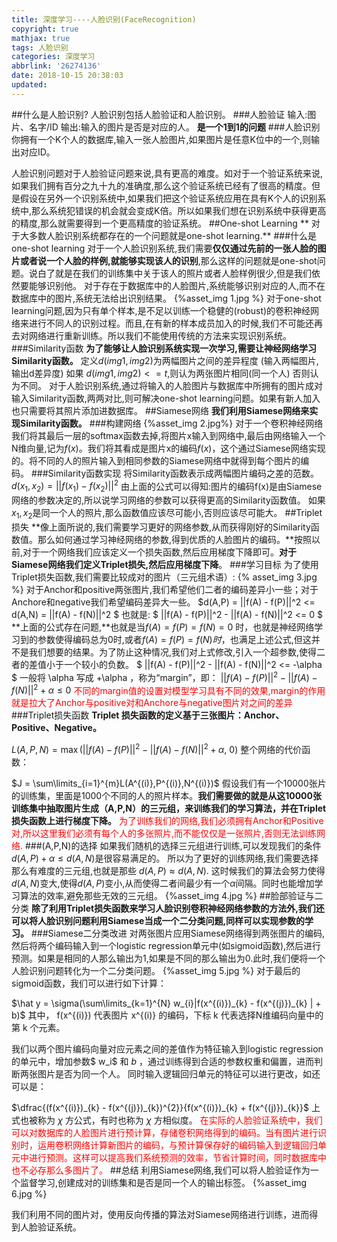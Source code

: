 ```yaml
---
title: 深度学习----人脸识别(FaceRecognition)
copyright: true
mathjax: true
tags: 人脸识别
categories: 深度学习
abbrlink: '26274136'
date: 2018-10-15 20:38:03
updated:
---
```

##什么是人脸识别?
人脸识别包括人脸验证和人脸识别。
###人脸验证
输入:图片、名字/ID
输出:输入的图片是否是对应的人。
**是一个1到1的问题**
###人脸识别
你拥有一个K个人的数据库,输入一张人脸图片,如果图片是任意K位中的一个,则输出对应ID。
<!--more-->
人脸识别问题对于人脸验证问题来说,具有更高的难度。如对于一个验证系统来说,如果我们拥有百分之九十九的准确度,那么这个验证系统已经有了很高的精度。但是假设在另外一个识别系统中,如果我们把这个验证系统应用在具有K个人的识别系统中,那么系统犯错误的机会就会变成K倍。所以如果我们想在识别系统中获得更高的精度,那么就需要得到一个更高精度的验证系统。
##One-shot Learning
** 对于大多数人脸识别系统都存在的一个问题就是one-shot learning.**
###什么是one-shot learning
对于一个人脸识别系统,我们需要**仅仅通过先前的一张人脸的图片或者说一个人脸的样例,就能够实现该人的识别**,那么这样的问题就是one-shot问题。说白了就是在我们的训练集中关于该人的照片或者人脸样例很少,但是我们依然要能够识别他。
对于存在于数据库中的人脸图片,系统能够识别对应的人,而不在数据库中的图片,系统无法给出识别结果。
{%asset_img 1.jpg %}
对于one-shot learning问题,因为只有单个样本,是不足以训练一个稳健的(robust)的卷积神经网络来进行不同人的识别过程。而且,在有新的样本成员加入的时候,我们不可能还再去对网络进行重新训练。所以我们不能使用传统的方法来实现识别系统。
###Similarity函数
**为了能够让人脸识别系统实现一次学习,需要让神经网络学习Similarity函数。**
定义$d(img1,img2)$为两幅图片之间的差异程度 (输入两幅图片,输出d差异度)
如果 $d(img1,img2) <= t$,则认为两张图片相同(同一个人)
否则认为不同。
对于人脸识别系统,通过将输入的人脸图片与数据库中所拥有的图片成对输入Similarity函数,两两对比,则可解决one-shot learning问题。如果有新人加入也只需要将其照片添加进数据库。
##Siamese网络
**我们利用Siamese网络来实现Similarity函数。**
###构建网络
{%asset_img 2.jpg%}
对于一个卷积神经网络我们将其最后一层的softmax函数去掉,将图片x输入到网络中,最后由网络输入一个N维向量,记为$f(x)$。我们将其看成是图片x的编码$f(x)$，这个通过Siamese网络实现的。将不同的人的照片输入到相同参数的Siamese网络中就得到每个图片的编码。
###Similarity函数实现
将Similarity函数表示成两幅图片编码之差的范数。
$d(x_1,x_2) = ||f(x_1)-f(x_2)||^2$
由上面的公式可以得知:图片的编码f(x)是由Siamese网络的参数决定的,所以说学习网络的参数可以获得更高的Similarity函数值。
如果$x_1,x_2$是同一个人的照片,那么函数值应该尽可能小,否则应该尽可能大。
##Triplet损失
**像上面所说的,我们需要学习更好的网络参数,从而获得刚好的Similarity函数值。那么如何通过学习神经网络的参数,得到优质的人脸图片的编码。**按照以前,对于一个网络我们应该定义一个损失函数,然后应用梯度下降即可。**对于Siamese网络我们定义Triplet损失,然后应用梯度下降**。
###学习目标
为了使用Triplet损失函数,我们需要比较成对的图片（三元组术语）:
{% asset_img 3.jpg %}
对于Anchor和positive两张图片,我们希望他们二者的编码差异小一些；对于Anchore和negative我们希望编码差异大一些。
$d(A,P) = ||f(A) - f(P)||^2 <= d(A,N) = ||f(A) - f(N)||^2 $ 
也就是: $ ||f(A) - f(P)||^2 - ||f(A) - f(N)||^2 <= 0 $
**上面的公式存在问题,**也就是当$f(A)=f(P)=f(N)=0$ 时，也就是神经网络学习到的参数使得编码总为0时,或者$f(A)=f(P)=f(N) 时$，也满足上述公式,但这并不是我们想要的结果。为了防止这种情况,我们对上式修改,引入一个超参数,使得二者的差值小于一个较小的负数。
$ ||f(A) - f(P)||^2 - ||f(A) - f(N)||^2 <= -\alpha $
一般将 \alpha 写成 +\alpha ，称为“margin”，即：
$||f(A) - f(P)||^{2} - ||f(A) - f(N)||^{2} + \alpha \leqslant 0$
<font color = "red">不同的margin值的设置对模型学习具有不同的效果,margin的作用就是拉大了Anchor与positive对和Anchore与negative图片对之间的差异</font>
###Triplet损失函数
**Triplet 损失函数的定义基于三张图片：Anchor、Positive、Negative。**

$L(A,P,N) = \max (||f(A) - f(P)||^{2} - ||f(A) - f(N)||^{2} + \alpha, \ 0)$
整个网络的代价函数：

$J = \sum\limits_{i=1}^{m}L(A^{(i)},P^{(i)},N^{(i)})$
假设我们有一个10000张片的训练集，里面是1000个不同的人的照片样本。**我们需要做的就是从这10000张训练集中抽取图片生成（A,P,N）的三元组，来训练我们的学习算法，并在Triplet 损失函数上进行梯度下降。**
<font color = "red">为了训练我们的网络,我们必须拥有Anchor和Positive对,所以这里我们必须有每个人的多张照片,而不能仅仅是一张照片,否则无法训练网络.</font>
###(A,P,N)的选择
如果我们随机的选择三元组进行训练,可以发现我们的条件
$d(A,P) + \alpha \leqslant d(A,N)$是很容易满足的。
所以为了更好的训练网络,我们需要选择那么有难度的三元组,也就是那些
$d(A,P) \approx d(A,N)$.
这时候我们的算法会努力使得$d(A,N)$变大,使得$d(A,P)$变小,从而使得二者间最少有一个$\alpha$间隔。同时也能增加学习算法的效率,避免那些无效的三元组。
{%asset_img 4.jpg %}
##脸部验证与二分类
**除了利用Triplet损失函数来学习人脸识别卷积神经网络参数的方法外,我们还可以将人脸识别问题利用Siamese当成一个二分类问题,同样可以实现参数的学习。**
###Siamese二分类改进
对两张图片应用Siamese网络得到两张图片的编码,然后将两个编码输入到一个logistic regression单元中(如sigmoid函数),然后进行预测。如果是相同的人那么输出为1,如果是不同的那么输出为0.此时,我们便将一个人脸识别问题转化为一个二分类问题。
{%asset_img 5.jpg %}
对于最后的sigmoid函数，我们可以进行如下计算：

$\hat y = \sigma(\sum\limits_{k=1}^{N} w_{i}|f(x^{(i)})_{k} - f(x^{(j)})_{k} | + b)$
其中， f(x^{(i)}) 代表图片 x^{(i)} 的编码，下标 k 代表选择N维编码向量中的第 k 个元素。

我们以两个图片编码向量对应元素之间的差值作为特征输入到logistic regression 的单元中，增加参数$ w_i$ 和 $b$ ，通过训练得到合适的参数权重和偏置，进而判断两张图片是否为同一个人。
同时输入逻辑回归单元的特征可以进行更改，如还可以是：

$\dfrac{(f(x^{(i)})_{k} - f(x^{(j)})_{k})^{2}}{f(x^{(i)})_{k} + f(x^{(j)})_{k}}$
上式也被称为 $\chi$ 方公式，有时也称为 $\chi$ 方相似度。
<font color = "red">
在实际的人脸验证系统中，我们可以对数据库的人脸图片进行预计算，存储卷积网络得到的编码。当有图片进行识别时，运用卷积网络计算新图片的编码，与预计算保存好的编码输入到逻辑回归单元中进行预测。这样可以提高我们系统预测的效率，节省计算时间，同时数据库中也不必存那么多图片了。</font>
##总结
利用Siamese网络,我们可以将人脸验证作为一个监督学习,创建成对的训练集和是否是同一个人的输出标签。
{%asset_img 6.jpg %}

我们利用不同的图片对，使用反向传播的算法对Siamese网络进行训练，进而得到人脸验证系统。
